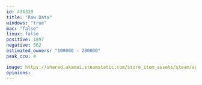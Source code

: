 ```yaml
---
id: 436320
title: "Raw Data"
windows: "true"
mac: "false"
linux: false
positive: 1897
negative: 562
estimated_owners: "100000 - 200000"
peak_ccu: 4

image: https://shared.akamai.steamstatic.com/store_item_assets/steam/apps/436320/header.jpg?t=1688151692
opinions:
---
```

